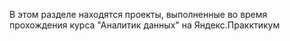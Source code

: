 В этом разделе находятся проекты, выполненные во время прохождения курса "Аналитик данных" на Яндекс.Пракктикум

